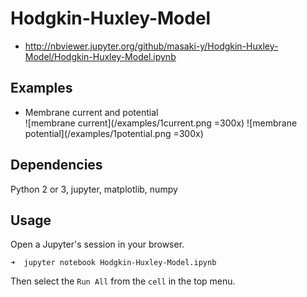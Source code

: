 # Hodgkin-Huxley-Model

* http://nbviewer.jupyter.org/github/masaki-y/Hodgkin-Huxley-Model/Hodgkin-Huxley-Model.ipynb

## Examples  
* Membrane current and potential  
![membrane current](/examples/1current.png =300x)
![membrane potential](/examples/1potential.png =300x)

## Dependencies
Python 2 or 3, jupyter, matplotlib, numpy

## Usage
Open a Jupyter's session in your browser.  
```shellsession
➜  jupyter notebook Hodgkin-Huxley-Model.ipynb
```
Then select the `Run All` from the `cell` in the top menu.  
